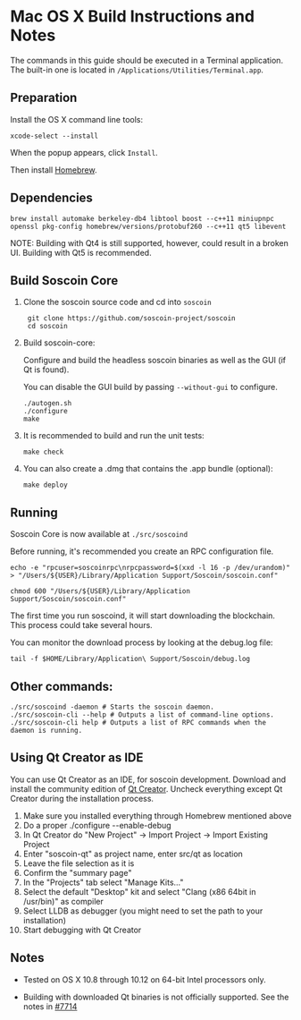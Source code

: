 Mac OS X Build Instructions and Notes
====================================
The commands in this guide should be executed in a Terminal application.
The built-in one is located in `/Applications/Utilities/Terminal.app`.

Preparation
-----------
Install the OS X command line tools:

`xcode-select --install`

When the popup appears, click `Install`.

Then install [Homebrew](http://brew.sh).

Dependencies
----------------------

    brew install automake berkeley-db4 libtool boost --c++11 miniupnpc openssl pkg-config homebrew/versions/protobuf260 --c++11 qt5 libevent

NOTE: Building with Qt4 is still supported, however, could result in a broken UI. Building with Qt5 is recommended.

Build Soscoin Core
------------------------

1. Clone the soscoin source code and cd into `soscoin`

        git clone https://github.com/soscoin-project/soscoin
        cd soscoin

2.  Build soscoin-core:

    Configure and build the headless soscoin binaries as well as the GUI (if Qt is found).

    You can disable the GUI build by passing `--without-gui` to configure.

        ./autogen.sh
        ./configure
        make

3.  It is recommended to build and run the unit tests:

        make check

4.  You can also create a .dmg that contains the .app bundle (optional):

        make deploy

Running
-------

Soscoin Core is now available at `./src/soscoind`

Before running, it's recommended you create an RPC configuration file.

    echo -e "rpcuser=soscoinrpc\nrpcpassword=$(xxd -l 16 -p /dev/urandom)" > "/Users/${USER}/Library/Application Support/Soscoin/soscoin.conf"

    chmod 600 "/Users/${USER}/Library/Application Support/Soscoin/soscoin.conf"

The first time you run soscoind, it will start downloading the blockchain. This process could take several hours.

You can monitor the download process by looking at the debug.log file:

    tail -f $HOME/Library/Application\ Support/Soscoin/debug.log

Other commands:
-------

    ./src/soscoind -daemon # Starts the soscoin daemon.
    ./src/soscoin-cli --help # Outputs a list of command-line options.
    ./src/soscoin-cli help # Outputs a list of RPC commands when the daemon is running.

Using Qt Creator as IDE
------------------------
You can use Qt Creator as an IDE, for soscoin development.
Download and install the community edition of [Qt Creator](https://www.qt.io/download/).
Uncheck everything except Qt Creator during the installation process.

1. Make sure you installed everything through Homebrew mentioned above
2. Do a proper ./configure --enable-debug
3. In Qt Creator do "New Project" -> Import Project -> Import Existing Project
4. Enter "soscoin-qt" as project name, enter src/qt as location
5. Leave the file selection as it is
6. Confirm the "summary page"
7. In the "Projects" tab select "Manage Kits..."
8. Select the default "Desktop" kit and select "Clang (x86 64bit in /usr/bin)" as compiler
9. Select LLDB as debugger (you might need to set the path to your installation)
10. Start debugging with Qt Creator

Notes
-----

* Tested on OS X 10.8 through 10.12 on 64-bit Intel processors only.

* Building with downloaded Qt binaries is not officially supported. See the notes in [#7714](https://github.com/bitcoin/bitcoin/issues/7714)
